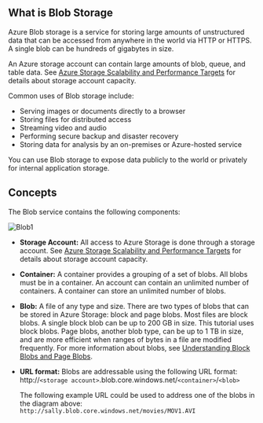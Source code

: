 ## <a name="what-is"> </a>What is Blob Storage

Azure Blob storage is a service for storing large amounts of
unstructured data that can be accessed from anywhere in the world via
HTTP or HTTPS. A single blob can be hundreds of gigabytes in size. 

An Azure storage account can contain large amounts of blob, queue, and table data. See [Azure Storage Scalability and Performance Targets](http://msdn.microsoft.com/en-us/library/dn249410.aspx) for details about storage account capacity.

Common uses of Blob storage include:

-   Serving images or documents directly to a browser
-   Storing files for distributed access
-   Streaming video and audio
-   Performing secure backup and disaster recovery
-   Storing data for analysis by an on-premises or Azure-hosted
    service

You can use Blob storage to expose data publicly to the world or
privately for internal application storage.

## <a name="concepts"> </a>Concepts

The Blob service contains the following components:

![Blob1][Blob1]

-   **Storage Account:** All access to Azure Storage is done
    through a storage account. See [Azure Storage Scalability and Performance Targets](http://msdn.microsoft.com/en-us/library/dn249410.aspx) for details about storage account capacity.

-   **Container:** A container provides a grouping of a set of blobs.
    All blobs must be in a container. An account can contain an
    unlimited number of containers. A container can store an unlimited
    number of blobs.

-   **Blob:** A file of any type and size. There are two types of blobs
    that can be stored in Azure Storage: block and page blobs.
    Most files are block blobs. A single block blob can be up to 200 GB
    in size. This tutorial uses block blobs. Page blobs, another blob
    type, can be up to 1 TB in size, and are more efficient when ranges
    of bytes in a file are modified frequently. For more information
    about blobs, see [Understanding Block Blobs and Page Blobs][].

-   **URL format:** Blobs are addressable using the following URL
    format:   
    http://`<storage
    account>`.blob.core.windows.net/`<container>`/`<blob>`  
      
    The following example URL could be used to address one of the blobs in the
    diagram above:  
    `http://sally.blob.core.windows.net/movies/MOV1.AVI`


  [Understanding Block Blobs and Page Blobs]: http://msdn.microsoft.com/en-us/library/windowsazure/ee691964.aspx
[Blob1]: ./media/howto-blob-storage/blob1.jpg
